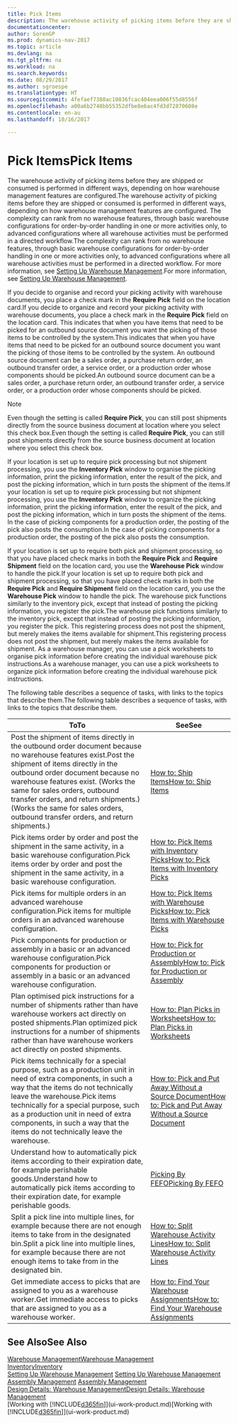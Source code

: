 ```yaml
---
title: Pick Items
description: The warehouse activity of picking items before they are shipped or consumed is performed in different ways, depending on how warehouse management features are configured. The [setup](../configure-warehouse-processes.md) complexity can rank from no warehouse features, through basic warehouse configurations for order-by-order handling in one or more activities only, to advanced configurations where all warehouse activities must be performed in a directed workflow.
documentationcenter: 
author: SorenGP
ms.prod: dynamics-nav-2017
ms.topic: article
ms.devlang: na
ms.tgt_pltfrm: na
ms.workload: na
ms.search.keywords: 
ms.date: 08/29/2017
ms.author: sgroespe
ms.translationtype: HT
ms.sourcegitcommit: 4fefaef7380ac10836fcac404eea006f55d8556f
ms.openlocfilehash: a00a6b2740bb55352dfbe8e6ac4fd3d72870608e
ms.contentlocale: en-au
ms.lasthandoff: 10/16/2017

---
```

# <a name="pick-items"></a><span data-ttu-id="f3da9-104">Pick Items</span><span class="sxs-lookup"><span data-stu-id="f3da9-104">Pick Items</span></span>
<span data-ttu-id="f3da9-105">The warehouse activity of picking items before they are shipped or consumed is performed in different ways, depending on how warehouse management features are configured.</span><span class="sxs-lookup"><span data-stu-id="f3da9-105">The warehouse activity of picking items before they are shipped or consumed is performed in different ways, depending on how warehouse management features are configured.</span></span> <span data-ttu-id="f3da9-106">The complexity can rank from no warehouse features, through basic warehouse configurations for order-by-order handling in one or more activities only, to advanced configurations where all warehouse activities must be performed in a directed workflow.</span><span class="sxs-lookup"><span data-stu-id="f3da9-106">The complexity can rank from no warehouse features, through basic warehouse configurations for order-by-order handling in one or more activities only, to advanced configurations where all warehouse activities must be performed in a directed workflow.</span></span> <span data-ttu-id="f3da9-107">For more information, see [Setting Up Warehouse Management](warehouse-setup-warehouse.md).</span><span class="sxs-lookup"><span data-stu-id="f3da9-107">For more information, see [Setting Up Warehouse Management](warehouse-setup-warehouse.md).</span></span>

<span data-ttu-id="f3da9-108">If you decide to organise and record your picking activity with warehouse documents, you place a check mark in the **Require Pick** field on the location card.</span><span class="sxs-lookup"><span data-stu-id="f3da9-108">If you decide to organize and record your picking activity with warehouse documents, you place a check mark in the **Require Pick** field on the location card.</span></span> <span data-ttu-id="f3da9-109">This indicates that when you have items that need to be picked for an outbound source document you want the picking of those items to be controlled by the system.</span><span class="sxs-lookup"><span data-stu-id="f3da9-109">This indicates that when you have items that need to be picked for an outbound source document you want the picking of those items to be controlled by the system.</span></span> <span data-ttu-id="f3da9-110">An outbound source document can be a sales order, a purchase return order, an outbound transfer order, a service order, or a production order whose components should be picked.</span><span class="sxs-lookup"><span data-stu-id="f3da9-110">An outbound source document can be a sales order, a purchase return order, an outbound transfer order, a service order, or a production order whose components should be picked.</span></span>

> [!NOTE]
> <span data-ttu-id="f3da9-111">Even though the setting is called **Require Pick**, you can still post shipments directly from the source business document at location where you select this check box.</span><span class="sxs-lookup"><span data-stu-id="f3da9-111">Even though the setting is called **Require Pick**, you can still post shipments directly from the source business document at location where you select this check box.</span></span>

<span data-ttu-id="f3da9-112">If your location is set up to require pick processing but not shipment processing, you use the **Inventory Pick** window to organise the picking information, print the picking information, enter the result of the pick, and post the picking information, which in turn posts the shipment of the items.</span><span class="sxs-lookup"><span data-stu-id="f3da9-112">If your location is set up to require pick processing but not shipment processing, you use the **Inventory Pick** window to organize the picking information, print the picking information, enter the result of the pick, and post the picking information, which in turn posts the shipment of the items.</span></span> <span data-ttu-id="f3da9-113">In the case of picking components for a production order, the posting of the pick also posts the consumption.</span><span class="sxs-lookup"><span data-stu-id="f3da9-113">In the case of picking components for a production order, the posting of the pick also posts the consumption.</span></span>

<span data-ttu-id="f3da9-114">If your location is set up to require both pick and shipment processing, so that you have placed check marks in both the **Require Pick** and **Require Shipment** field on the location card, you use the **Warehouse Pick** window to handle the pick.</span><span class="sxs-lookup"><span data-stu-id="f3da9-114">If your location is set up to require both pick and shipment processing, so that you have placed check marks in both the **Require Pick** and **Require Shipment** field on the location card, you use the **Warehouse Pick** window to handle the pick.</span></span> <span data-ttu-id="f3da9-115">The warehouse pick functions similarly to the inventory pick, except that instead of posting the picking information, you register the pick.</span><span class="sxs-lookup"><span data-stu-id="f3da9-115">The warehouse pick functions similarly to the inventory pick, except that instead of posting the picking information, you register the pick.</span></span> <span data-ttu-id="f3da9-116">This registering process does not post the shipment, but merely makes the items available for shipment.</span><span class="sxs-lookup"><span data-stu-id="f3da9-116">This registering process does not post the shipment, but merely makes the items available for shipment.</span></span> <span data-ttu-id="f3da9-117">As a warehouse manager, you can use a pick worksheets to organise pick information before creating the individual warehouse pick instructions.</span><span class="sxs-lookup"><span data-stu-id="f3da9-117">As a warehouse manager, you can use a pick worksheets to organize pick information before creating the individual warehouse pick instructions.</span></span>

<span data-ttu-id="f3da9-118">The following table describes a sequence of tasks, with links to the topics that describe them.</span><span class="sxs-lookup"><span data-stu-id="f3da9-118">The following table describes a sequence of tasks, with links to the topics that describe them.</span></span>   

|<span data-ttu-id="f3da9-119">**To**</span><span class="sxs-lookup"><span data-stu-id="f3da9-119">**To**</span></span>|<span data-ttu-id="f3da9-120">**See**</span><span class="sxs-lookup"><span data-stu-id="f3da9-120">**See**</span></span>|
|------------|-------------|  
|<span data-ttu-id="f3da9-121">Post the shipment of items directly in the outbound order document because no warehouse features exist.</span><span class="sxs-lookup"><span data-stu-id="f3da9-121">Post the shipment of items directly in the outbound order document because no warehouse features exist.</span></span> <span data-ttu-id="f3da9-122">(Works the same for sales orders, outbound transfer orders, and return shipments.)</span><span class="sxs-lookup"><span data-stu-id="f3da9-122">(Works the same for sales orders, outbound transfer orders, and return shipments.)</span></span>|[<span data-ttu-id="f3da9-123">How to: Ship Items</span><span class="sxs-lookup"><span data-stu-id="f3da9-123">How to: Ship Items</span></span>](warehouse-how-ship-items.md)|  
|<span data-ttu-id="f3da9-124">Pick items order by order and post the shipment in the same activity, in a basic warehouse configuration.</span><span class="sxs-lookup"><span data-stu-id="f3da9-124">Pick items order by order and post the shipment in the same activity, in a basic warehouse configuration.</span></span>|[<span data-ttu-id="f3da9-125">How to: Pick Items with Inventory Picks</span><span class="sxs-lookup"><span data-stu-id="f3da9-125">How to: Pick Items with Inventory Picks</span></span>](warehouse-how-to-pick-items-with-inventory-picks.md)|
|<span data-ttu-id="f3da9-126">Pick items for multiple orders in an advanced warehouse configuration.</span><span class="sxs-lookup"><span data-stu-id="f3da9-126">Pick items for multiple orders in an advanced warehouse configuration.</span></span>|[<span data-ttu-id="f3da9-127">How to: Pick Items with Warehouse Picks</span><span class="sxs-lookup"><span data-stu-id="f3da9-127">How to: Pick Items with Warehouse Picks</span></span>](warehouse-how-to-pick-items-for-warehouse-shipment.md)|  
|<span data-ttu-id="f3da9-128">Pick components for production or assembly in a basic or an advanced warehouse configuration.</span><span class="sxs-lookup"><span data-stu-id="f3da9-128">Pick components for production or assembly in a basic or an advanced warehouse configuration.</span></span>|[<span data-ttu-id="f3da9-129">How to: Pick for Production or Assembly</span><span class="sxs-lookup"><span data-stu-id="f3da9-129">How to: Pick for Production or Assembly</span></span>](warehouse-how-to-pick-for-production.md)|  
|<span data-ttu-id="f3da9-130">Plan optimised pick instructions for a number of shipments rather than have warehouse workers act directly on posted shipments.</span><span class="sxs-lookup"><span data-stu-id="f3da9-130">Plan optimized pick instructions for a number of shipments rather than have warehouse workers act directly on posted shipments.</span></span>|[<span data-ttu-id="f3da9-131">How to: Plan Picks in Worksheets</span><span class="sxs-lookup"><span data-stu-id="f3da9-131">How to: Plan Picks in Worksheets</span></span>](warehouse-how-to-plan-picks-in-worksheets.md)|  
|<span data-ttu-id="f3da9-132">Pick items technically for a special purpose, such as a production unit in need of extra components, in such a way that the items do not technically leave the warehouse.</span><span class="sxs-lookup"><span data-stu-id="f3da9-132">Pick items technically for a special purpose, such as a production unit in need of extra components, in such a way that the items do not technically leave the warehouse.</span></span>|[<span data-ttu-id="f3da9-133">How to: Pick and Put Away Without a Source Document</span><span class="sxs-lookup"><span data-stu-id="f3da9-133">How to: Pick and Put Away Without a Source Document</span></span>](warehouse-how-to-create-put-aways-from-internal-put-aways.md)|
|<span data-ttu-id="f3da9-134">Understand how to automatically pick items according to their expiration date, for example perishable goods.</span><span class="sxs-lookup"><span data-stu-id="f3da9-134">Understand how to automatically pick items according to their expiration date, for example perishable goods.</span></span>|[<span data-ttu-id="f3da9-135">Picking By FEFO</span><span class="sxs-lookup"><span data-stu-id="f3da9-135">Picking By FEFO</span></span>](warehouse-picking-by-fefo.md)|
|<span data-ttu-id="f3da9-136">Split a pick line into multiple lines, for example because there are not enough items to take from in the designated bin.</span><span class="sxs-lookup"><span data-stu-id="f3da9-136">Split a pick line into multiple lines, for example because there are not enough items to take from in the designated bin.</span></span>|[<span data-ttu-id="f3da9-137">How to: Split Warehouse Activity Lines</span><span class="sxs-lookup"><span data-stu-id="f3da9-137">How to: Split Warehouse Activity Lines</span></span>](warehouse-how-to-split-warehouse-activity-lines.md)|
|<span data-ttu-id="f3da9-138">Get immediate access to picks that are assigned to you as a warehouse worker.</span><span class="sxs-lookup"><span data-stu-id="f3da9-138">Get immediate access to picks that are assigned to you as a warehouse worker.</span></span>|[<span data-ttu-id="f3da9-139">How to: Find Your Warehouse Assignments</span><span class="sxs-lookup"><span data-stu-id="f3da9-139">How to: Find Your Warehouse Assignments</span></span>](warehouse-how-to-find-your-warehouse-assignments.md)|  

## <a name="see-also"></a><span data-ttu-id="f3da9-140">See Also</span><span class="sxs-lookup"><span data-stu-id="f3da9-140">See Also</span></span>  
[<span data-ttu-id="f3da9-141">Warehouse Management</span><span class="sxs-lookup"><span data-stu-id="f3da9-141">Warehouse Management</span></span>](warehouse-manage-warehouse.md)  
[<span data-ttu-id="f3da9-142">Inventory</span><span class="sxs-lookup"><span data-stu-id="f3da9-142">Inventory</span></span>](inventory-manage-inventory.md)  
<span data-ttu-id="f3da9-143">[Setting Up Warehouse Management](warehouse-setup-warehouse.md)   </span><span class="sxs-lookup"><span data-stu-id="f3da9-143">[Setting Up Warehouse Management](warehouse-setup-warehouse.md)   </span></span>  
<span data-ttu-id="f3da9-144">[Assembly Management](assembly-assemble-items.md)  </span><span class="sxs-lookup"><span data-stu-id="f3da9-144">[Assembly Management](assembly-assemble-items.md)  </span></span>  
[<span data-ttu-id="f3da9-145">Design Details: Warehouse Management</span><span class="sxs-lookup"><span data-stu-id="f3da9-145">Design Details: Warehouse Management</span></span>](design-details-warehouse-management.md)  
<span data-ttu-id="f3da9-146">[Working with [!INCLUDE[d365fin](includes/d365fin_md.md)]](ui-work-product.md)</span><span class="sxs-lookup"><span data-stu-id="f3da9-146">[Working with [!INCLUDE[d365fin](includes/d365fin_md.md)]](ui-work-product.md)</span></span>

